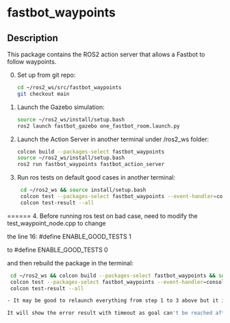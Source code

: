 # fastbot_waypoints

## Description
This package contains the ROS2 action server that allows a Fastbot to follow waypoints.

0. Set up from git repo:
   ```bash
   cd ~/ros2_ws/src/fastbot_waypoints
   git checkout main

1. Launch the Gazebo simulation:
   ```bash
   source ~/ros2_ws/install/setup.bash
   ros2 launch fastbot_gazebo one_fastbot_room.launch.py

2. Launch the Action Server in another terminal under /ros2_ws folder:
   ```bash
   colcon build --packages-select fastbot_waypoints 
   source ~/ros2_ws/install/setup.bash
   ros2 run fastbot_waypoints fastbot_action_server

3. Run ros tests on default good cases in another terminal:
   ```bash
    cd ~/ros2_ws && source install/setup.bash
    colcon test --packages-select fastbot_waypoints --event-handler=console_direct+
    colcon test-result --all

======
4. Before running ros test on bad case, need to modify the test_waypoint_node.cpp to change 

   the line 16: #define ENABLE_GOOD_TESTS 1
 
   to #define ENABLE_GOOD_TESTS 0

and then rebuild the package in the terminal:
   ```bash
    cd ~/ros2_ws && colcon build --packages-select fastbot_waypoints && source install/setup.bash
    colcon test --packages-select fastbot_waypoints --event-handler=console_direct+
    colcon test-result --all

   - It may be good to relaunch everything from step 1 to 3 above but it is ok to run step 4 only if both the gazebo and action server are still running correctly.

   It will show the error result with timeout as goal can't be reached after 60 seconds goal is sent.
